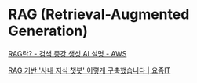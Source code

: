 # RAG (Retrieval-Augmented Generation)

[RAG란? - 검색 증강 생성 AI 설명 - AWS](https://aws.amazon.com/ko/what-is/retrieval-augmented-generation/)

[RAG 기반 '사내 지식 챗봇' 이렇게 구축했습니다 | 요즘IT](https://yozm.wishket.com/magazine/detail/3302/)
